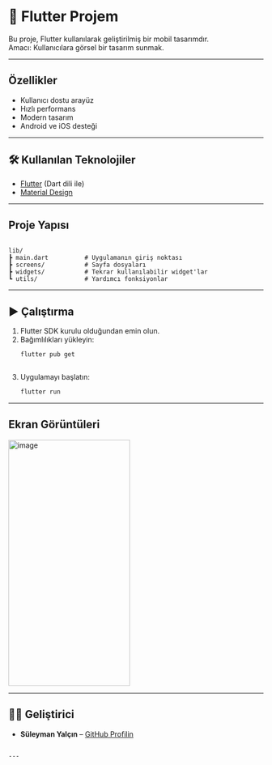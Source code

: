 
# 📱 Flutter Projem

Bu proje, Flutter kullanılarak geliştirilmiş bir mobil tasarımdır.  
Amacı: Kullanıcılara görsel bir tasarım sunmak.

---

##  Özellikler
- Kullanıcı dostu arayüz
-  Hızlı performans
-  Modern tasarım
-  Android ve iOS desteği

---

## 🛠 Kullanılan Teknolojiler
- [Flutter](https://flutter.dev/) (Dart dili ile)
- [Material Design](https://material.io/)

---

## Proje Yapısı
```

lib/
┣ main.dart          # Uygulamanın giriş noktası
┣ screens/           # Sayfa dosyaları
┣ widgets/           # Tekrar kullanılabilir widget'lar
┗ utils/             # Yardımcı fonksiyonlar

````

---

## ▶ Çalıştırma
1. Flutter SDK kurulu olduğundan emin olun.  
2. Bağımlılıkları yükleyin:
   ```bash
   flutter pub get
```
```

3. Uygulamayı başlatın:

   ```bash
   flutter run
   ```

---

##  Ekran Görüntüleri

<img width="240" height="486" alt="image" src="https://github.com/user-attachments/assets/9f4c7b05-fc8e-49f0-944b-8fe73f27587f" />


---

## 👨‍💻 Geliştirici

* **Süleyman Yalçın** – [GitHub Profilin](https://github.com/yalcin1suleyman)

```

---

